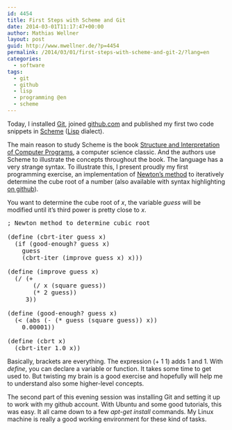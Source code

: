 ```yaml
---
id: 4454
title: First Steps with Scheme and Git
date: 2014-03-01T11:17:47+00:00
author: Mathias Wellner
layout: post
guid: http://www.mwellner.de/?p=4454
permalink: /2014/03/01/first-steps-with-scheme-and-git-2/?lang=en
categories:
  - software
tags:
  - git
  - github
  - lisp
  - programming @en
  - scheme
---
```

Today, I installed [Git](http://en.wikipedia.org/wiki/Git_%28software%29), joined [github.com](http://github.com) and published my first two code snippets in [Scheme](http://en.wikipedia.org/wiki/Scheme_%28programming_language%29) ([Lisp](http://en.wikipedia.org/wiki/Lisp_programming_language) dialect). 

The main reason to study Scheme is the book [Structure and Interpretation of Computer Programs](http://mitpress.mit.edu/sicp/), a computer science classic. And the authors use Scheme to illustrate the concepts throughout the book. The language has a very strange syntax. To illustrate this, I present proudly my first programming exercise, an implementation of [Newton&#8217;s method](http://en.wikipedia.org/wiki/Newton%27s_method) to iteratively determine the cube root of a number (also available with syntax highlighting [on github](https://github.com/mwellner/lisp/blob/master/cbrt.scm)). 

You want to determine the cube root of _x_, the variable _guess_ will be modified until it&#8217;s third power is pretty close to _x_.

<pre name="code" class="c#">; Newton method to determine cubic root

(define (cbrt-iter guess x)
  (if (good-enough? guess x)
    guess
    (cbrt-iter (improve guess x) x)))

(define (improve guess x)
  (/ (+
       (/ x (square guess))
       (* 2 guess))
     3))

(define (good-enough? guess x)
  (&lt; (abs (- (* guess (square guess)) x))
    0.00001))

(define (cbrt x)
  (cbrt-iter 1.0 x))
</pre>

Basically, brackets are everything. The expression (+&nbsp;1&nbsp;1) adds 1 and 1. With _define_, you can declare a variable or function. It takes some time to get used to. But twisting my brain is a good exercise and hopefully will help me to understand also some higher-level concepts. 

The second part of this evening session was installing Git and setting it up to work with my github account. With Ubuntu and some good tutorials, this was easy. It all came down to a few _apt-get install_ commands. My Linux machine is really a good working environment for these kind of tasks.